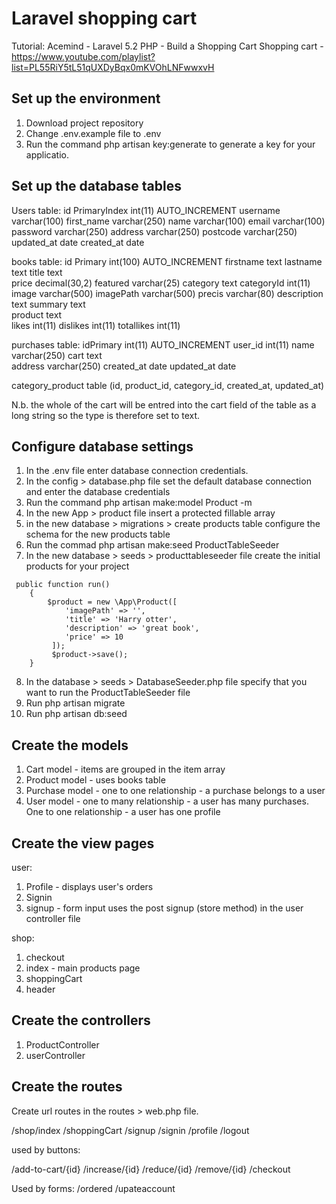 Laravel shopping cart
=======================

Tutorial: Acemind - Laravel 5.2 PHP - Build a Shopping Cart
Shopping cart - https://www.youtube.com/playlist?list=PL55RiY5tL51qUXDyBqx0mKVOhLNFwwxvH

Set up the environment
------------------------
1. Download project repository
2. Change .env.example file to .env
3. Run the command php artisan key:generate to generate a key for your applicatio.

Set up the database tables
---------------------------
Users table:
id PrimaryIndex	int(11)  AUTO_INCREMENT	
username	varchar(100)
first_name	varchar(250)
name	varchar(100)
email	varchar(100)
password	varchar(250)
address	varchar(250)
postcode	varchar(250)
updated_at	date
created_at	date

books table:
id Primary	int(100) AUTO_INCREMENT
firstname	text
lastname	text
title	text	
price	decimal(30,2)
featured	varchar(25)
category	text
categoryId	int(11)
image	varchar(500)
imagePath	varchar(500)
precis	varchar(80)
description	text
summary	text	
product	text	
likes	int(11)	
dislikes	int(11)	
totallikes	int(11)

purchases table:
idPrimary	int(11)	AUTO_INCREMENT
user_id	int(11)
name	varchar(250)
cart	text	
address	varchar(250)
created_at	date
updated_at	date

category_product table (id, product_id, category_id, created_at, updated_at)

N.b. the whole of the cart will be entred into the cart field of the table as a long string so the type is therefore set to text.

Configure database settings
----------------------------
1. In the .env file enter database connection credentials.
2. In the config > database.php file set the default database connection and enter the database credentials
3. Run the command php artisan make:model Product -m 
4. In the new App > product file insert a protected fillable array
5. in the new database > migrations > create products table configure the schema for the new products table
6. Run the commad php artisan make:seed ProductTableSeeder
7. In the new database > seeds > producttableseeder file create the initial products for your project

```
 public function run()
    {
        $product = new \App\Product([
            'imagePath' => '',
            'title' => 'Harry otter',
            'description' => 'great book',
            'price' => 10
         ]);
         $product->save();
    }
```

8. In the database > seeds > DatabaseSeeder.php file specify that you want to run the ProductTableSeeder file
9. Run php artisan migrate
10. Run php artisan db:seed

Create the models
-------------------
1. Cart model - items are grouped in the item array
2. Product model - uses books table
3. Purchase model - one to one relationship - a purchase belongs to a user
4. User model - one to many relationship - a user has many purchases. One to one relationship - a user has one profile

Create the view pages
----------------------

user:
1. Profile - displays user's orders
2. Signin
3. signup - form input uses the post signup (store method) in the user controller file

shop:
1. checkout
2. index - main products page
3. shoppingCart
4. header

Create the controllers
----------------------

1. ProductController
2. userController

Create the routes
-----------------
Create url routes in the routes > web.php file.

/shop/index
/shoppingCart
/signup
/signin
/profile
/logout

used by buttons:

/add-to-cart/{id}
/increase/{id}
/reduce/{id}
/remove/{id}
/checkout

Used by forms:
/ordered
/upateaccount
